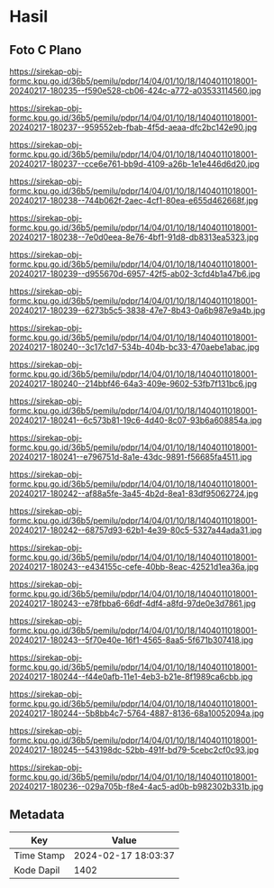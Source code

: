 # Hasil

## Foto C Plano

https://sirekap-obj-formc.kpu.go.id/36b5/pemilu/pdpr/14/04/01/10/18/1404011018001-20240217-180235--f590e528-cb06-424c-a772-a03533114560.jpg

https://sirekap-obj-formc.kpu.go.id/36b5/pemilu/pdpr/14/04/01/10/18/1404011018001-20240217-180237--959552eb-fbab-4f5d-aeaa-dfc2bc142e90.jpg

https://sirekap-obj-formc.kpu.go.id/36b5/pemilu/pdpr/14/04/01/10/18/1404011018001-20240217-180237--cce6e761-bb9d-4109-a26b-1e1e446d6d20.jpg

https://sirekap-obj-formc.kpu.go.id/36b5/pemilu/pdpr/14/04/01/10/18/1404011018001-20240217-180238--744b062f-2aec-4cf1-80ea-e655d462668f.jpg

https://sirekap-obj-formc.kpu.go.id/36b5/pemilu/pdpr/14/04/01/10/18/1404011018001-20240217-180238--7e0d0eea-8e76-4bf1-91d8-db8313ea5323.jpg

https://sirekap-obj-formc.kpu.go.id/36b5/pemilu/pdpr/14/04/01/10/18/1404011018001-20240217-180239--d955670d-6957-42f5-ab02-3cfd4b1a47b6.jpg

https://sirekap-obj-formc.kpu.go.id/36b5/pemilu/pdpr/14/04/01/10/18/1404011018001-20240217-180239--6273b5c5-3838-47e7-8b43-0a6b987e9a4b.jpg

https://sirekap-obj-formc.kpu.go.id/36b5/pemilu/pdpr/14/04/01/10/18/1404011018001-20240217-180240--3c17c1d7-534b-404b-bc33-470aebe1abac.jpg

https://sirekap-obj-formc.kpu.go.id/36b5/pemilu/pdpr/14/04/01/10/18/1404011018001-20240217-180240--214bbf46-64a3-409e-9602-53fb7f131bc6.jpg

https://sirekap-obj-formc.kpu.go.id/36b5/pemilu/pdpr/14/04/01/10/18/1404011018001-20240217-180241--6c573b81-19c6-4d40-8c07-93b6a608854a.jpg

https://sirekap-obj-formc.kpu.go.id/36b5/pemilu/pdpr/14/04/01/10/18/1404011018001-20240217-180241--e796751d-8a1e-43dc-9891-f56685fa4511.jpg

https://sirekap-obj-formc.kpu.go.id/36b5/pemilu/pdpr/14/04/01/10/18/1404011018001-20240217-180242--af88a5fe-3a45-4b2d-8ea1-83df95062724.jpg

https://sirekap-obj-formc.kpu.go.id/36b5/pemilu/pdpr/14/04/01/10/18/1404011018001-20240217-180242--68757d93-62b1-4e39-80c5-5327a44ada31.jpg

https://sirekap-obj-formc.kpu.go.id/36b5/pemilu/pdpr/14/04/01/10/18/1404011018001-20240217-180243--e434155c-cefe-40bb-8eac-42521d1ea36a.jpg

https://sirekap-obj-formc.kpu.go.id/36b5/pemilu/pdpr/14/04/01/10/18/1404011018001-20240217-180243--e78fbba6-66df-4df4-a8fd-97de0e3d7861.jpg

https://sirekap-obj-formc.kpu.go.id/36b5/pemilu/pdpr/14/04/01/10/18/1404011018001-20240217-180243--5f70e40e-16f1-4565-8aa5-5f671b307418.jpg

https://sirekap-obj-formc.kpu.go.id/36b5/pemilu/pdpr/14/04/01/10/18/1404011018001-20240217-180244--f44e0afb-11e1-4eb3-b21e-8f1989ca6cbb.jpg

https://sirekap-obj-formc.kpu.go.id/36b5/pemilu/pdpr/14/04/01/10/18/1404011018001-20240217-180244--5b8bb4c7-5764-4887-8136-68a10052094a.jpg

https://sirekap-obj-formc.kpu.go.id/36b5/pemilu/pdpr/14/04/01/10/18/1404011018001-20240217-180245--543198dc-52bb-491f-bd79-5cebc2cf0c93.jpg

https://sirekap-obj-formc.kpu.go.id/36b5/pemilu/pdpr/14/04/01/10/18/1404011018001-20240217-180236--029a705b-f8e4-4ac5-ad0b-b982302b331b.jpg


## Metadata

| Key        | Value               |
| ---------- | ------------------- |
| Time Stamp | 2024-02-17 18:03:37 |
| Kode Dapil | 1402                |



